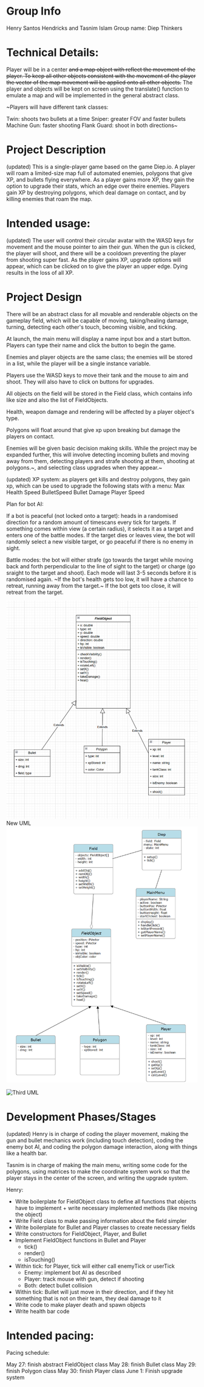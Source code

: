 
# Group Info
Henry Santos Hendricks and Tasnim Islam
Group name: Diep Thinkers

# Technical Details:
Player will be in a center ~~and a map object with reflect the movement of the player. To keep all other objects consistent with the movement of the player the vector of the map movement will be applied onto all other objects.~~ The player and objects will be kept on screen using the translate() function to emulate a map and will be implemented in the general abstract class.

~Players will have different tank classes:

Twin: shoots two bullets at a time
Sniper: greater FOV and faster bullets
Machine Gun: faster shooting
Flank Guard: shoot in both directions~

# Project Description

(updated) This is a single-player game based on the game Diep.io. A player will roam a limited-size map full of automated enemies, polygons that give XP, and bullets flying everywhere. As a player gains more XP, they gain the option to upgrade their stats, which an edge over theire enemies. Players gain XP by destroying polygons, which deal damage on contact, and by killing enemies that roam the map.

# Intended usage:

(updated) The user will control their circular avatar with the WASD keys for movement and the mouse pointer to aim their gun. When the gun is clicked, the player will shoot, and there will be a cooldown preventing the player from shooting super fast. As the player gains XP, upgrade options will appear, which can be clicked on to give the player an upper edge. Dying results in the loss of all XP.

# Project Design

There will be an abstract class for all movable and renderable objects on the gameplay field, which will be capable of moving, taking/healing damage, turning, detecting each other's touch, becoming visible, and ticking.

At launch, the main menu will display a name input box and a start button. Players can type their name and click the button to begin the game.

Enemies and player objects are the same class; the enemies will be stored in a list, while the player will be a single instance variable.

Players use the WASD keys to move their tank and the mouse to aim and shoot. They will also have to click on buttons for upgrades.

All objects on the field will be stored in the Field class, which contains info like size and also the list of FieldObjects.

Health, weapon damage and rendering will be affected by a player object's type.

Polygons will float around that give xp upon breaking but damage the players on contact.

Enemies will be given basic decision making skills. While the project may be expanded further, this will involve detecting incoming bullets and moving away from them, detecting players and strafe shooting at them, shooting at polygons.~, and selecting class upgrades when they appear.~

(updated) XP system: as players get kills and destroy polygons, they gain xp, which can be used to upgrade the following stats with a menu:
Max Health
Speed
BulletSpeed
Bullet Damage
Player Speed

Plan for bot AI:

If a bot is peaceful (not locked onto a target): heads in a randomised direction for a random amount of timescans every tick for targets. If something comes within view (a certain radius), it selects it as a target and enters one of the battle modes. If the target dies or leaves view, the bot will randomly select a new visible target, or go peaceful if there is no enemy in sight.

Battle modes: the bot will either strafe (go towards the target while moving back and forth perpendicular to the line of sight to the target) or charge (go sraight to the target and shoot). Each mode will last 3-5 seconds before it is randomised again. ~If the bot's health gets too low, it will have a chance to retreat, running away from the target.~ If the bot gets too close, it will retreat from the target.

![First UML](Prototype0-1.PNG)
New UML
![Second UML](Prototype.PNG)

![Third UML](https://github.com/user-attachments/assets/46e4d337-333f-495f-88d5-9a98e3c6c13e)

# Development Phases/Stages
(updated) Henry is in charge of coding the player movement, making the gun and bullet mechanics work (including touch detection), coding the enemy bot AI, and coding the polygon damage interaction, along with things like a health bar.

Tasnim is in charge of making the main menu, writing some code for the polygons, using matrices to make the coordinate system work so that the player stays in the center of the screen, and writing the upgrade system.

Henry:

- Write boilerplate for FieldObject class to define all functions that objects have to implement + write necessary implemented methods (like moving the object)
- Write Field class to make passing information about the field simpler
- Write boilerplate for Bullet and Player classes to create necessary fields
- Write constructors for FieldObject, Player, and Bullet
- Implement FieldObject functions in Bullet and Player
    - tick()
    - render()
    - isTouching()
- Within tick: for Player, tick will either call enemyTick or userTick
    - Enemy: implement bot AI as described
    - Player: track mouse with gun, detect if shooting
    - Both: detect bullet collision
- Within tick: Bullet will just move in their direction, and if they hit something that is not on their team, they deal damage to it
- Write code to make player death and spawn objects
- Write health bar code


# Intended pacing:

Pacing schedule:

May 27: finish abstract FieldObject class
May 28: finish Bullet class
May 29: finish Polygon class
May 30: finish Player class
June 1: Finish upgrade system
